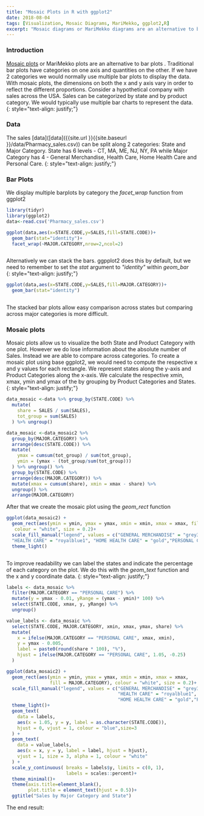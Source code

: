 ```yaml
---
title: "Mosaic Plots in R with ggplot2"
date: 2018-08-04
tags: [Visualization, Mosaic Diagrams, MariMekko, ggplot2,R]
excerpt: "Mosaic diagrams or MariMekko diagrams are an alternative to bar plots . Traditional bar plots have categories on one axis and quantities on the other. If we have 2 categories we would normally use multiple bar plots to display the data. With mosaic diagrams, the dimensions on both the x and y axis vary in order to reflect the different proportions."
---
```

### Introduction
[Mosaic plots](https://en.wikipedia.org/wiki/Mosaic_plot) or MariMekko plots are an alternative to bar plots . Traditional bar plots have categories on one axis and quantities on the other. If we have 2 categories we would normally use multiple bar plots to display the data. With mosaic plots, the dimensions on both the x and y axis vary in order to reflect the different proportions. Consider a hypothetical company with sales across the USA. Sales can be categorized by state and by product category. We would typically use multiple bar charts to represent the data.
{: style="text-align: justify;"}
### Data

The sales [data]([data]({{site.url }}{{site.baseurl }}/data/Pharmacy_sales.csv)) can be split along 2 categories: State and Major Category. State has 6 levels - CT, MA, ME, NJ, NY, PA while Major Category has 4 - General Merchandise, Health Care, Home Health Care and Personal Care.
{: style="text-align: justify;"}
<img src="{{site.url }}{{site.baseurl }}/images/mosaic_diagrams/Data.jpeg" alt="">


### Bar Plots

We display multiple barplots by category the *facet_wrap* function from ggplot2

```r
library(tidyr)
library(ggplot2)
data<-read.csv('Pharmacy_sales.csv')

ggplot(data,aes(x=STATE.CODE,y=SALES,fill=STATE.CODE))+
  geom_bar(stat="identity")+
  facet_wrap(~MAJOR.CATEGORY,nrow=2,ncol=2)
```

<img src="{{site.url }}{{site.baseurl }}/images/mosaic_diagrams/barplot.jpeg" alt="">


Alternatively we can stack the bars. ggpplot2 does this by default, but we need to remember to set the *stat* argument to *"identity"* within *geom_bar*  
{: style="text-align: justify;"}
```r
ggplot(data,aes(x=STATE.CODE,y=SALES,fill=MAJOR.CATEGORY))+
  geom_bar(stat="identity")
```

<img src="{{site.url }}{{site.baseurl }}/images/mosaic_diagrams/stackedbarplot.jpeg" alt="">

The stacked bar plots allow easy comparison across states but comparing across major categories is more difficult.

### Mosaic plots

Mosaic plots allow us to visualize the both State and Product Category with one plot. However we do lose information about the absolute number of Sales. Instead we are able to compare across categories. To create a mosaic plot using base ggplot2, we would need to compute the respective x and y values for each rectangle. We represent states along the y-axis and Product Categories along the x-axis. We calculate the respective xmin, xmax, ymin and ymax of the by grouping by Product Categories and States.
{: style="text-align: justify;"}
```r
data_mosaic <-data %>% group_by(STATE.CODE) %>%
  mutate(
    share = SALES / sum(SALES),
    tot_group = sum(SALES)
  ) %>% ungroup()

data_mosaic <-data_mosaic2 %>%
  group_by(MAJOR.CATEGORY) %>%
  arrange(desc(STATE.CODE)) %>%
  mutate(
    ymax = cumsum(tot_group) / sum(tot_group),
    ymin = (ymax - (tot_group/sum(tot_group)))
  ) %>% ungroup() %>%
  group_by(STATE.CODE) %>%
  arrange(desc(MAJOR.CATEGORY)) %>%
  mutate(xmax = cumsum(share), xmin = xmax - share) %>%
  ungroup() %>%
  arrange(MAJOR.CATEGORY)

```
After that we create the mosaic plot using the *geom_rect* function

```r
ggplot(data_mosaic2) +
  geom_rect(aes(ymin = ymin, ymax = ymax, xmin = xmin, xmax = xmax, fill = MAJOR.CATEGORY),
   colour = "white", size = 0.2)+
  scale_fill_manual("legend", values = c("GENERAL MERCHANDISE" = "grey30",
  "HEALTH CARE" = "royalblue1", "HOME HEALTH CARE" = "gold","PERSONAL CARE"="tomato"))+
  theme_light()
```
<img src="{{site.url }}{{site.baseurl }}/images/mosaic_diagrams/mosaicplot.jpeg" alt="">

To improve readability we can label the states and indicate the percentage of each category on the plot. We do this with the *geom_text* function and the x and y coordinate data.
{: style="text-align: justify;"}
```r
labels <- data_mosaic %>%
  filter(MAJOR.CATEGORY == "PERSONAL CARE") %>%
  mutate(y = ymax - 0.01, yRange = (ymax - ymin)* 100) %>%
  select(STATE.CODE, xmax, y, yRange) %>%
  ungroup()

value_labels <- data_mosaic %>%
  select(STATE.CODE, MAJOR.CATEGORY, xmin, xmax, ymax, share) %>%
  mutate(
    x = ifelse(MAJOR.CATEGORY == "PERSONAL CARE", xmax, xmin),
    y = ymax - 0.005,
    label = paste0(round(share * 100), "%"),
    hjust = ifelse(MAJOR.CATEGORY == "PERSONAL CARE", 1.05, -0.25)
  )
```

```r
ggplot(data_mosaic2) +
  geom_rect(aes(ymin = ymin, ymax = ymax, xmin = xmin, xmax = xmax,
                fill = MAJOR.CATEGORY), colour = "white", size = 0.2)+
  scale_fill_manual("legend", values = c("GENERAL MERCHANDISE" = "grey30",
                                         "HEALTH CARE" = "royalblue1",
                                         "HOME HEALTH CARE" = "gold","PERSONAL CARE"="tomato"))+
  theme_light()+
  geom_text(
    data = labels,
    aes(x = 1.05, y = y, label = as.character(STATE.CODE)),
    hjust = 0, vjust = 1, colour = "blue",size=3
  ) +
  geom_text(
    data = value_labels,
    aes(x = x, y = y, label = label, hjust = hjust),
    vjust = 1, size = 3, alpha = 1, colour = "white"
  ) +
  scale_y_continuous( breaks = labels$y, limits = c(0, 1),
                      labels = scales::percent)+
  theme_minimal()+
  theme(axis.title=element_blank(),
        plot.title = element_text(hjust = 0.5))+
  ggtitle("Sales by Major Category and State")
```
The end result:

<img src="{{site.url }}{{site.baseurl }}/images/mosaic_diagrams/improvemosaic.jpeg" alt="">
